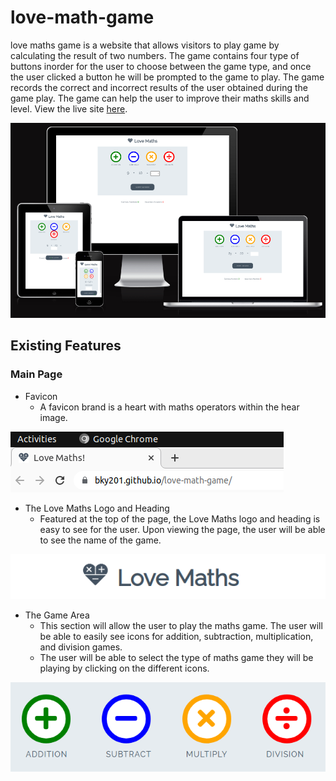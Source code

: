 # love-math-game

love maths game is a website that allows visitors to play game by calculating the result of two numbers. The game contains four type of buttons inorder for the user to choose between the game type, and once the user clicked a button he will  be prompted to the game to play. The game records the correct and incorrect results of the user obtained during the game play. The game can help the user to improve their maths skills and level. View the live site [here](https://bky201.github.io/love-math-game/). 

![alt text](assets/images/responsive.png)

## Existing Features

### Main Page
* Favicon 
  * A favicon brand is a heart with maths operators within the hear image.

![alt text](assets/images/favicon.png)

* The Love Maths Logo and Heading
  * Featured at the top of the page, the Love Maths logo and heading is easy to see for the user. Upon viewing the page, the user will be able to see the name of the game.

  
![alt text](assets/images/heading.png)

* The Game Area
  * This section will allow the user to play the maths game. The user will be able to easily see icons for addition, subtraction, multiplication, and division games.
  * The user will be able to select the type of maths game they will be playing by clicking on the different icons.

![alt text](assets/images/game-type.png)


